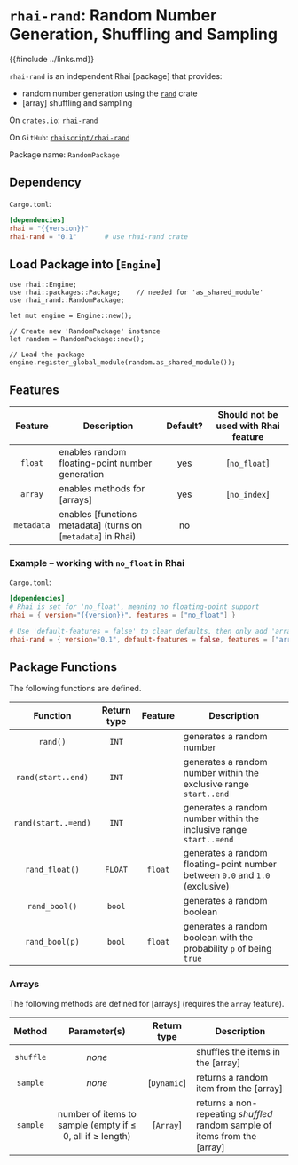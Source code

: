 `rhai-rand`: Random Number Generation, Shuffling and Sampling
===========================================================

{{#include ../links.md}}

`rhai-rand` is an independent Rhai [package] that provides:

* random number generation using the [`rand`](https://crates.io/crates/rand) crate
* [array] shuffling and sampling

On `crates.io`: [`rhai-rand`](https://crates.io/crates/rhai-rand)

On `GitHub`: [`rhaiscript/rhai-rand`](https://github.com/rhaiscript/rhai-rand)

Package name: `RandomPackage`


Dependency
----------

`Cargo.toml`:

```toml
[dependencies]
rhai = "{{version}}"
rhai-rand = "0.1"       # use rhai-rand crate
```


Load Package into [`Engine`]
---------------------------

```rust,no_run
use rhai::Engine;
use rhai::packages::Package;    // needed for 'as_shared_module'
use rhai_rand::RandomPackage;

let mut engine = Engine::new();

// Create new 'RandomPackage' instance
let random = RandomPackage::new();

// Load the package
engine.register_global_module(random.as_shared_module());
```


Features
--------

|  Feature   | Description                                                  | Default? | Should not be used with Rhai feature |
| :--------: | ------------------------------------------------------------ | :------: | :----------------------------------: |
|  `float`   | enables random floating-point number generation              |   yes    |             [`no_float`]             |
|  `array`   | enables methods for [arrays]                                 |   yes    |             [`no_index`]             |
| `metadata` | enables [functions metadata] (turns on [`metadata`] in Rhai) |    no    |                                      |

### Example &ndash; working with `no_float` in Rhai

`Cargo.toml`:

```toml
[dependencies]
# Rhai is set for 'no_float', meaning no floating-point support
rhai = { version="{{version}}", features = ["no_float"] }

# Use 'default-features = false' to clear defaults, then only add 'array'
rhai-rand = { version="0.1", default-features = false, features = ["array"] }
```


Package Functions
-----------------

The following functions are defined.

|      Function       | Return type | Feature | Description                                                                  |
| :-----------------: | :---------: | :-----: | ---------------------------------------------------------------------------- |
|      `rand()`       |    `INT`    |         | generates a random number                                                    |
| `rand(start..end)`  |    `INT`    |         | generates a random number within the exclusive range `start..end`            |
| `rand(start..=end)` |    `INT`    |         | generates a random number within the inclusive range `start..=end`           |
|   `rand_float()`    |   `FLOAT`   | `float` | generates a random floating-point number between `0.0` and `1.0` (exclusive) |
|    `rand_bool()`    |   `bool`    |         | generates a random boolean                                                   |
|   `rand_bool(p)`    |   `bool`    | `float` | generates a random boolean with the probability `p` of being `true`          |


### Arrays

The following methods are defined for [arrays] (requires the `array` feature).

|  Method   |                       Parameter(s)                        | Return type | Description                                                                |
| :-------: | :-------------------------------------------------------: | :---------: | -------------------------------------------------------------------------- |
| `shuffle` |                          _none_                           |             | shuffles the items in the [array]                                          |
| `sample`  |                          _none_                           | [`Dynamic`] | returns a random item from the [array]                                     |
| `sample`  | number of items to sample (empty if ≤ 0, all if ≥ length) |  [`Array`]  | returns a non-repeating _shuffled_ random sample of items from the [array] |
